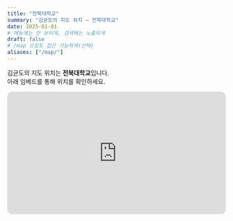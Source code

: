 ```yaml
---
title: "전북대학교"
summary: "김균도의 지도 위치 — 전북대학교"
date: 2025-01-01
# 메뉴에는 안 보이게, 검색에는 노출되게
draft: false
# /map 으로도 접근 가능하게(선택)
aliases: ["/map/"]
---
```


김균도의 지도 위치는 **전북대학교**입니다.  
아래 임베드를 통해 위치를 확인하세요.

<div style="position:relative;padding-bottom:56.25%;height:0;overflow:hidden;border-radius:12px">
  <iframe
    src="https://www.google.com/maps?q=Jeonbuk+National+University&output=embed"
    style="position:absolute;top:0;left:0;width:100%;height:100%;border:0"
    loading="lazy"
    referrerpolicy="no-referrer-when-downgrade"
    allowfullscreen>
  </iframe>
</div>
